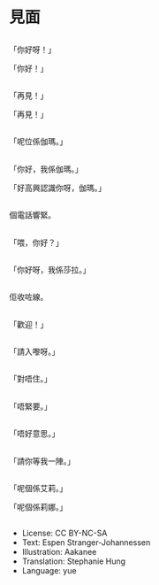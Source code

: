 # 見面

##
「你好呀！」

「你好！」

##
「再見！」

「再見！」

##
「呢位係伽瑪。」

##
「你好，我係伽瑪。」

「好高興認識你呀，伽瑪。」

##
個電話響緊。

##
「喂，你好？」

##
「你好呀，我係莎拉。」

##
佢收咗線。

##
「歡迎！」

##
「請入嚟呀。」

##
「對唔住。」

##
「唔緊要。」

##
「唔好意思。」

##
「請你等我一陣。」

##
「呢個係艾莉。」

「呢個係莉娜。」

##
* License: CC BY-NC-SA
* Text: Espen Stranger-Johannessen
* Illustration: Aakanee
* Translation: Stephanie Hung
* Language: yue
